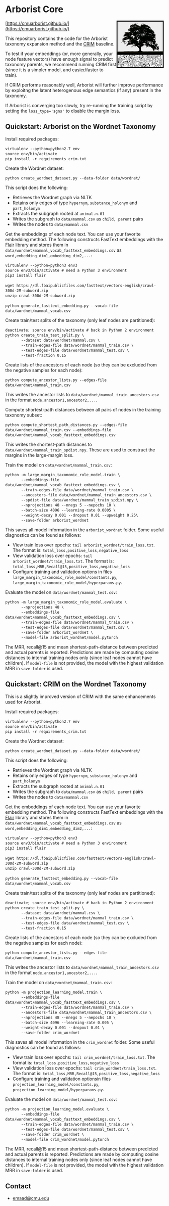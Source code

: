 # Arborist Core

<img src="https://raw.githubusercontent.com/cmuarborist/cmuarborist.github.io/master/arborist-logo.jpg" height="150" align="right"/>

[https://cmuarborist.github.io/](https://cmuarborist.github.io/)

This repository contains the code for the Arborist taxonomy expansion method and the [CRIM](https://www.aclweb.org/anthology/S18-1116/) baseline.

To test if your embeddings (or, more generally, your node feature vectors) have enough signal to predict taxonomy parents, we recommend running CRIM first (since it is a simpler model, and easier/faster to train).

If CRIM performs reasonably well, Arborist will further improve performance by exploitng the latent heterogenous edge semantics (if any) present in the taxonomy.

If Arborist is converging too slowly, try re-running the training script by setting the `loss_type='sgns'` to disable the margin loss.

## Quickstart: Arborist on the Wordnet Taxonomy

Install required packages:
```
virtualenv --python=python2.7 env
source env/bin/activate
pip install -r requirements_crim.txt
```

Create the Wordnet dataset:
```
python create_wordnet_dataset.py --data-folder data/wordnet/
```
This script does the following:
  - Retrieves the Wordnet graph via NLTK
  - Retains only edges of type `hypernym`, `substance_holonym` and `part_holonym`
  - Extracts the subgraph rooted at `animal.n.01`
  - Writes the subgraph to `data/mammal.csv` as `child, parent` pairs
  - Writes the nodes to `data/mammal.csv`

Get the embeddings of each node text.
You can use your favorite embedding method.
The following constructs FastText embeddings with the [Flair](https://github.com/flairNLP/flair) library
and stores them in `data/wordnet/mammal_vocab_fasttext_embeddings.csv` as `word,embedding_dim1,embedding_dim2,...`:
```
virtualenv --python=python3 env3
source env3/bin/activate # need a Python 3 environment
pip3 install flair

wget https://dl.fbaipublicfiles.com/fasttext/vectors-english/crawl-300d-2M-subword.zip
unzip crawl-300d-2M-subword.zip

python generate_fasttext_embedding.py --vocab-file data/wordnet/mammal_vocab.csv
```

Create train/test splits of the taxonomy (only leaf nodes are partitioned):
```
deactivate; source env/bin/activate # back in Python 2 environment
python create_train_test_split.py \
       --dataset data/wordnet/mammal.csv \
       --train-edges-file data/wordnet/mammal_train.csv \
       --test-edges-file data/wordnet/mammal_test.csv \
       --test-fraction 0.15
```

Create lists of the ancestors of each node (so they can be excluded from the negative samples for each node):
```
python compute_ancestor_lists.py --edges-file data/wordnet/mammal_train.csv
```
This writes the ancestor lists to `data/wordnet/mammal_train_ancestors.csv` in the format `node,ancestor1,ancestor2,...`.

Compute shortest-path distances between all pairs of nodes in the training taxonomy subset:
```
python compute_shortest_path_distances.py --edges-file data/wordnet/mammal_train.csv --embeddings-file data/wordnet/mammal_vocab_fasttext_embeddings.csv
```
This writes the shortest-path distances to `data/wordnet/mammal_train_spdist.npy`. These are used to construct the margins in the large-margin loss.

Train the model on `data/wordnet/mammal_train.csv`:
```
python -m large_margin_taxonomic_role_model.train \
       --embeddings-file data/wordnet/mammal_vocab_fasttext_embeddings.csv \
       --train-edges-file data/wordnet/mammal_train.csv \
       --ancestors-file data/wordnet/mammal_train_ancestors.csv \
       --spdist-file data/wordnet/mammal_train_spdist.npy \
       --nprojections 48 --nnegs 5 --nepochs 10 \
       --batch-size 4096 --learning-rate 0.0005 \
       --weight-decay 0.001 --dropout 0.01 --upweight 0.25\
       --save-folder arborist_wordnet
```
This saves all model information in the `arborist_wordnet` folder. Some useful diagnostics can be found as follows:
   - View train loss over epochs: `tail arborist_wordnet/train_loss.txt`. The format is: `total_loss,positive_loss,negative_loss`
   - View validation loss over epochs: `tail arborist_wordnet/train_loss.txt`. The format is: `total_loss,MRR,Recall@15,positive_loss,negative_loss`
   - Configure training and validation options in files `large_margin_taxonomic_role_model/constants.py`, `large_margin_taxonomic_role_model/hyperparams.py`.

Evaluate the model on `data/wordnet/mammal_test.csv`:
```
python -m large_margin_taxonomic_role_model.evaluate \
       --nprojections 48 \
       --embeddings-file data/wordnet/mammal_vocab_fasttext_embeddings.csv \
       --train-edges-file data/wordnet/mammal_train.csv \
       --test-edges-file data/wordnet/mammal_test.csv \
       --save-folder arborist_wordnet \
       --model-file arborist_wordnet/model.pytorch
```
The MRR, recall@15 and mean shortest-path-distance between predicted and actual parents is reported.
Predictions are made by computing cosine distances to internal training nodes only (since leaf nodes cannot have children).
If `model-file` is not provided, the model with the highest validation MRR in `save-folder` is used.

## Quickstart: CRIM on the Wordnet Taxonomy

This is a slightly improved version of CRIM with the same enhancements used for Arborist.

Install required packages:
```
virtualenv --python=python2.7 env
source env/bin/activate
pip install -r requirements_crim.txt
```

Create the Wordnet dataset:
```
python create_wordnet_dataset.py --data-folder data/wordnet/
```
This script does the following:
  - Retrieves the Wordnet graph via NLTK
  - Retains only edges of type `hypernym`, `substance_holonym` and `part_holonym`
  - Extracts the subgraph rooted at `animal.n.01`
  - Writes the subgraph to `data/mammal.csv` as `child, parent` pairs
  - Writes the nodes to `data/mammal.csv`

Get the embeddings of each node text.
You can use your favorite embedding method.
The following constructs FastText embeddings with the [Flair](https://github.com/flairNLP/flair) library
and stores them in `data/wordnet/mammal_vocab_fasttext_embeddings.csv` as `word,embedding_dim1,embedding_dim2,...`:
```
virtualenv --python=python3 env3
source env3/bin/activate # need a Python 3 environment
pip3 install flair

wget https://dl.fbaipublicfiles.com/fasttext/vectors-english/crawl-300d-2M-subword.zip
unzip crawl-300d-2M-subword.zip

python generate_fasttext_embedding.py --vocab-file data/wordnet/mammal_vocab.csv
```

Create train/test splits of the taxonomy (only leaf nodes are partitioned):
```
deactivate; source env/bin/activate # back in Python 2 environment
python create_train_test_split.py \
       --dataset data/wordnet/mammal.csv \
       --train-edges-file data/wordnet/mammal_train.csv \
       --test-edges-file data/wordnet/mammal_test.csv \
       --test-fraction 0.15
```

Create lists of the ancestors of each node (so they can be excluded from the negative samples for each node):
```
python compute_ancestor_lists.py --edges-file data/wordnet/mammal_train.csv
```
This writes the ancestor lists to `data/wordnet/mammal_train_ancestors.csv` in the format `node,ancestor1,ancestor2,...`.

Train the model on `data/wordnet/mammal_train.csv`:
```
python -m projection_learning_model.train \
       --embeddings-file data/wordnet/mammal_vocab_fasttext_embeddings.csv \
       --train-edges-file data/wordnet/mammal_train.csv \
       --ancestors-file data/wordnet/mammal_train_ancestors.csv \
       --nprojections 48 --nnegs 5 --nepochs 10 \
       --batch-size 4096 --learning-rate 0.005 \
       --weight-decay 0.001 --dropout 0.01 \
       --save-folder crim_wordnet
```
This saves all model information in the `crim_wordnet` folder. Some useful diagnostics can be found as follows:
   - View train loss over epochs: `tail crim_wordnet/train_loss.txt`. The format is: `total_loss,positive_loss,negative_loss`
   - View validation loss over epochs: `tail crim_wordnet/train_loss.txt`. The format is: `total_loss,MRR,Recall@15,positive_loss,negative_loss`
   - Configure training and validation optionsin files `projection_learning_model/constants.py`, `projection_learning_model/hyperparams.py`.

Evaluate the model on `data/wordnet/mammal_test.csv`:
```
python -m projection_learning_model.evaluate \
       --embeddings-file data/wordnet/mammal_vocab_fasttext_embeddings.csv \
       --train-edges-file data/wordnet/mammal_train.csv \
       --test-edges-file data/wordnet/mammal_test.csv \
       --save-folder crim_wordnet \
       --model-file crim_wordnet/model.pytorch
```
The MRR, recall@15 and mean shortest-path-distance between predicted and actual parents is reported.
Predictions are made by computing cosine distances to internal training nodes only (since leaf nodes cannot have children).
If `model-file` is not provided, the model with the highest validation MRR in `save-folder` is used.

## Contact

   * emaad@cmu.edu
